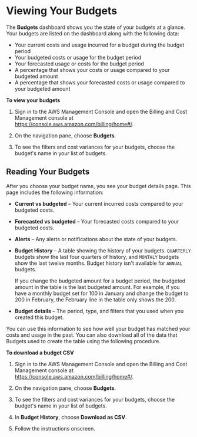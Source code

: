 # Viewing Your Budgets<a name="budgets-view"></a>

The **Budgets** dashboard shows you the state of your budgets at a glance\. Your budgets are listed on the dashboard along with the following data:
+ Your current costs and usage incurred for a budget during the budget period
+ Your budgeted costs or usage for the budget period
+ Your forecasted usage or costs for the budget period
+ A percentage that shows your costs or usage compared to your budgeted amount
+ A percentage that shows your forecasted costs or usage compared to your budgeted amount

**To view your budgets**

1. Sign in to the AWS Management Console and open the Billing and Cost Management console at [https://console\.aws\.amazon\.com/billing/home\#/](https://console.aws.amazon.com/billing/home)\.

1. On the navigation pane, choose **Budgets**\.

1. To see the filters and cost variances for your budgets, choose the budget's name in your list of budgets\. 

## Reading Your Budgets<a name="reading-budgets"></a>

After you choose your budget name, you see your budget details page\. This page includes the following information:
+ **Current vs budgeted** – Your current incurred costs compared to your budgeted costs\.
+ **Forecasted vs budgeted** – Your forecasted costs compared to your budgeted costs\.
+ **Alerts** – Any alerts or notifications about the state of your budgets\.
+ **Budget History** – A table showing the history of your budgets\. `QUARTERLY` budgets show the last four quarters of history, and `MONTHLY` budgets show the last twelve months\. Budget history isn't available for `ANNUAL` budgets\.

  If you change the budgeted amount for a budget period, the budgeted amount in the table is the last budgeted amount\. For example, if you have a monthly budget set for 100 in January and change the budget to 200 in February, the February line in the table only shows the 200\.
+ **Budget details** – The period, type, and filters that you used when you created this budget\.

You can use this information to see how well your budget has matched your costs and usage in the past\. You can also download all of the data that Budgets used to create the table using the following procedure\.<a name="download-budget-csv"></a>

**To download a budget CSV**

1. Sign in to the AWS Management Console and open the Billing and Cost Management console at [https://console\.aws\.amazon\.com/billing/home\#/](https://console.aws.amazon.com/billing/home)\.

1. On the navigation pane, choose **Budgets**\.

1. To see the filters and cost variances for your budgets, choose the budget's name in your list of budgets\. 

1. In **Budget History**, choose **Download as CSV**\.

1. Follow the instructions onscreen\.